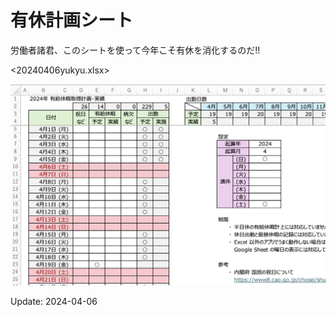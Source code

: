 # 有休計画シート

労働者諸君、このシートを使って今年こそ有休を消化するのだ!!

<20240406yukyu.xlsx>

![有給休暇取得計画・実績シート](20240406yukyu.png)

Update: 2024-04-06
